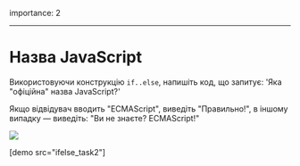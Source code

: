 importance: 2

---

# Назва JavaScript

Використовуючи конструкцію `if..else`, напишіть код, що запитує: 'Яка "офіційна" назва JavaScript?'

Якщо відвідувач вводить "ECMAScript", виведіть "Правильно!", в іншому випадку — виведіть: "Ви не знаєте? ECMAScript!"

![](ifelse_task2.svg)

[demo src="ifelse_task2"]
